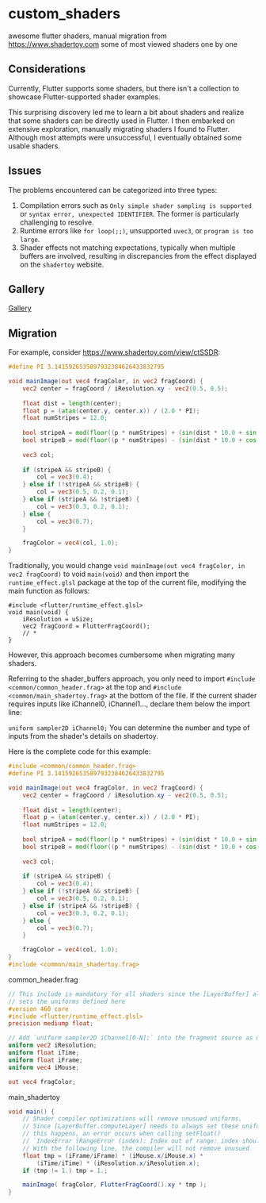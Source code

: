 # custom_shaders

awesome flutter shaders, manual migration from https://www.shadertoy.com some of most viewed shaders one by one

## Considerations
Currently, Flutter supports some shaders, but there isn't a collection to showcase Flutter-supported shader examples.

This surprising discovery led me to learn a bit about shaders and realize that some shaders can be directly used in Flutter. I then embarked on extensive exploration, manually migrating shaders I found to Flutter. Although most attempts were unsuccessful, I eventually obtained some usable shaders.

## Issues
The problems encountered can be categorized into three types:
1. Compilation errors such as `Only simple shader sampling is supported` or `syntax error, unexpected IDENTIFIER`. The former is particularly challenging to resolve.
2. Runtime errors like `for loop(;;)`, unsupported `uvec3`, or `program is too large`.
3. Shader effects not matching expectations, typically when multiple buffers are involved, resulting in discrepancies from the effect displayed on the `shadertoy` website.

## Gallery

[Gallery](https://mengyanshou.github.io/awesome_flutter_shaders/)

## Migration
For example, consider https://www.shadertoy.com/view/ctSSDR:

```glsl
#define PI 3.1415926535897932384626433832795

void mainImage(out vec4 fragColor, in vec2 fragCoord) {
    vec2 center = fragCoord / iResolution.xy - vec2(0.5, 0.5);
    
    float dist = length(center);
    float p = (atan(center.y, center.x)) / (2.0 * PI);
    float numStripes = 12.0;
        
    bool stripeA = mod(floor((p * numStripes) + (sin(dist * 10.0 + sin(iTime)))), 2.0) == 1.0;
    bool stripeB = mod(floor((p * numStripes) - (sin(dist * 10.0 + cos(iTime)))), 2.0) == 1.0;
    
    vec3 col;
    
    if (stripeA && stripeB) {
        col = vec3(0.4);
    } else if (!stripeA && stripeB) {
        col = vec3(0.5, 0.2, 0.1);
    } else if (stripeA && !stripeB) {
        col = vec3(0.3, 0.2, 0.1);
    } else {
        col = vec3(0.7);
    }

    fragColor = vec4(col, 1.0);
}
```
Traditionally, you would change `void mainImage(out vec4 fragColor, in vec2 fragCoord)` to void `main(void)` and then import the `runtime_effect.glsl` package at the top of the current file, modifying the main function as follows:
```
#include <flutter/runtime_effect.glsl>
void main(void) {
    iResolution = uSize;
    vec2 fragCoord = FlutterFragCoord();
    // *
}
```
However, this approach becomes cumbersome when migrating many shaders.

Referring to the shader_buffers approach, you only need to import `#include <common/common_header.frag>` at the top and `#include <common/main_shadertoy.frag>` at the bottom of the file. If the current shader requires inputs like iChannel0, iChannel1..., declare them below the import line:

```uniform sampler2D iChannel0;```
You can determine the number and type of inputs from the shader's details on shadertoy.

Here is the complete code for this example:
```glsl
#include <common/common_header.frag>
#define PI 3.1415926535897932384626433832795

void mainImage(out vec4 fragColor, in vec2 fragCoord) {
    vec2 center = fragCoord / iResolution.xy - vec2(0.5, 0.5);
    
    float dist = length(center);
    float p = (atan(center.y, center.x)) / (2.0 * PI);
    float numStripes = 12.0;
        
    bool stripeA = mod(floor((p * numStripes) + (sin(dist * 10.0 + sin(iTime)))), 2.0) == 1.0;
    bool stripeB = mod(floor((p * numStripes) - (sin(dist * 10.0 + cos(iTime)))), 2.0) == 1.0;
    
    vec3 col;
    
    if (stripeA && stripeB) {
        col = vec3(0.4);
    } else if (!stripeA && stripeB) {
        col = vec3(0.5, 0.2, 0.1);
    } else if (stripeA && !stripeB) {
        col = vec3(0.3, 0.2, 0.1);
    } else {
        col = vec3(0.7);
    }

    fragColor = vec4(col, 1.0);
}
#include <common/main_shadertoy.frag>
```
common_header.frag
```glsl
// This include is mandatory for all shaders since the [LayerBuffer] always
// sets the uniforms defined here
#version 460 core
#include <flutter/runtime_effect.glsl>
precision mediump float;

// Add `uniform sampler2D iChannel[0-N];` into the fragment source as needed
uniform vec2 iResolution;
uniform float iTime;
uniform float iFrame;
uniform vec4 iMouse;

out vec4 fragColor;
```
main_shadertoy
```glsl
void main() {
    // Shader compiler optimizations will remove unusued uniforms.
    // Since [LayerBuffer.computeLayer] needs to always set these uniforms, when 
    // this happens, an error occurs when calling setFloat()
    // `IndexError (RangeError (index): Index out of range: index should be less than 3: 3)`
    // With the following line, the compiler will not remove unusued
    float tmp = (iFrame/iFrame) * (iMouse.x/iMouse.x) * 
        (iTime/iTime) * (iResolution.x/iResolution.x);
    if (tmp != 1.) tmp = 1.;

    mainImage( fragColor, FlutterFragCoord().xy * tmp );
}
```

